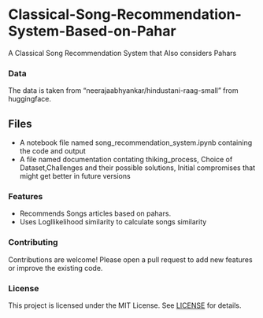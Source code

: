 # Classical-Song-Recommendation-System-Based-on-Pahar

A Classical Song Recommendation System that Also considers Pahars 

### Data
The data is taken from “neerajaabhyankar/hindustani-raag-small” from huggingface.

## Files
* A notebook file named song_recommendation_system.ipynb containing the code and output
* A file named documentation contating thiking_process, Choice of Dataset,Challenges and their possible solutions, Initial compromises that might get better in future versions

### Features
* Recommends Songs articles based on pahars.
* Uses Logllikelihood similarity to calculate songs similarity

### Contributing

Contributions are welcome! Please open a pull request to add new features or improve the existing code.

### License

This project is licensed under the MIT License. See [LICENSE](LICENSE) for details.
